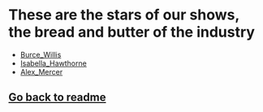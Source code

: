# These are the stars of our shows, the bread and butter of the industry

- [Burce_Willis](./../actors/Bruce_Willis.md)
- [Isabella_Hawthorne](./../actors/Isabella_Hawthorne.md)
- [Alex_Mercer](./../actors/Alex_Mercer.md)

## [Go back to readme](../README.md)
